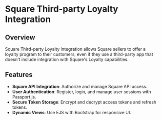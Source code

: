 # Square Third-party Loyalty Integration

## Overview

Square Third-party Loyalty Integration allows Square sellers to offer a loyalty program to their customers, even if they use a third-party app that doesn't include integration with Square's Loyalty capabilities.

## Features

- **Square API Integration**: Authorize and manage Square API access.
- **User Authentication**: Register, login, and manage user sessions with Passport.js.
- **Secure Token Storage**: Encrypt and decrypt access tokens and refresh tokens.
- **Dynamic Views**: Use EJS with Bootstrap for responsive UI.